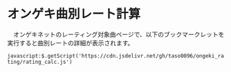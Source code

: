 # オンゲキ曲別レート計算
　オンゲキネットのレーティング対象曲ページで、以下のブックマークレットを実行すると曲別レートの詳細が表示されます。
 
`javascript:$.getScript('https://cdn.jsdelivr.net/gh/taso0096/ongeki_rating/rating_calc.js')`
